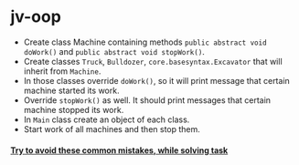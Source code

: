 # jv-oop

- Create class Machine containing methods `public abstract void doWork()` and `public abstract void stopWork()`.  
- Create classes `Truck`, `Bulldozer`, `core.basesyntax.Excavator` that will inherit from `Machine`.
- In those classes override `doWork()`, so it will print message that certain machine started its work.
- Override `stopWork()` as well. It should print messages that certain machine stopped its work.
- In `Main` class create an object of each class.
- Start work of all machines and then stop them.

#### [Try to avoid these common mistakes, while solving task](https://mate-academy.github.io/jv-program-common-mistakes/java-core/oop/oop)
